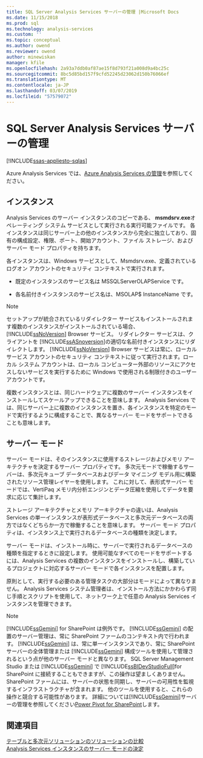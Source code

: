 ```yaml
---
title: SQL Server Analysis Services サーバーの管理 |Microsoft Docs
ms.date: 11/15/2018
ms.prod: sql
ms.technology: analysis-services
ms.custom: ''
ms.topic: conceptual
ms.author: owend
ms.reviewer: owend
author: minewiskan
manager: kfile
ms.openlocfilehash: 2a93a7ddb0af87ae15f8d793f21a008d9a4bc25c
ms.sourcegitcommit: 8bc5d85bd157f9cfd52245d23062d150b76066ef
ms.translationtype: MT
ms.contentlocale: ja-JP
ms.lasthandoff: 03/07/2019
ms.locfileid: "57579072"
---
```

# <a name="sql-server-analysis-services-server-management"></a>SQL Server Analysis Services サーバーの管理
[!INCLUDE[ssas-appliesto-sqlas](../../includes/ssas-appliesto-sqlas.md)]

Azure Analysis Services では、[Azure Analysis Services の管理](https://docs.microsoft.com/azure/analysis-services/analysis-services-manage)を参照してください。

## <a name="instances"></a>インスタンス

  Analysis Services のサーバー インスタンスのコピーである、 **msmdsrv.exe**オペレーティング システム サービスとして実行される実行可能ファイルです。 各インスタンスは同じサーバー上の他のインスタンスから完全に独立しており、固有の構成設定、権限、ポート、開始アカウント、ファイル ストレージ、およびサーバー モード プロパティを持ちます。  
  
 各インスタンスは、Windows サービスとして、Msmdsrv.exe、定義されているログオン アカウントのセキュリティ コンテキストで実行されます。  
  
-   既定のインスタンスのサービス名は MSSQLServerOLAPService です。  
  
-   各名前付きインスタンスのサービス名は、MSOLAP$ InstanceName です。  
  
> [!NOTE]  
>  セットアップが統合されているリダイレクター サービスもインストールされます複数のインスタンスがインストールされている場合、 [!INCLUDE[ssNoVersion](../../includes/ssnoversion-md.md)] Browser サービス。 リダイレクター サービスは、クライアントを [!INCLUDE[ssASnoversion](../../includes/ssasnoversion-md.md)]の適切な名前付きインスタンスにリダイレクトします。 [!INCLUDE[ssNoVersion](../../includes/ssnoversion-md.md)] Browser サービスは常に、ローカル サービス アカウントのセキュリティ コンテキストに従って実行されます。ローカル システム アカウントは、ローカル コンピューター外部のリソースにアクセスしないサービスを実行するために Windows で使用される制限付きのユーザー アカウントです。  
  
 複数インスタンスとは、同じハードウェアに複数のサーバー インスタンスをインストールしてスケールアップできることを意味します。 Analysis Services では、同じサーバー上に複数のインスタンスを置き、各インスタンスを特定のモードで実行するように構成することで、異なるサーバー モードをサポートできることも意味します。  

## <a name="server-mode"></a>サーバー モード
  
 サーバー モードは、そのインスタンスに使用するストレージおよびメモリ アーキテクチャを決定するサーバー プロパティです。 多次元モードで稼働するサーバーは、多次元キューブ データベースおよびデータ マイニング モデル用に構築されたリソース管理レイヤーを使用します。 これに対して、表形式サーバー モードでは、VertiPaq メモリ内分析エンジンとデータ圧縮を使用してデータを要求に応じて集計します。  
  
 ストレージ アーキテクチャとメモリ アーキテクチャの違いは、Analysis Services の単一インスタンスが表形式データベースと多次元データベースの両方ではなくどちらか一方で稼働することを意味します。 サーバー モード プロパティは、インスタンス上で実行されるデータベースの種類を決定します。  
  
 サーバー モードは、インストール時に、サーバーで実行されるデータベースの種類を指定するときに設定します。 使用可能なすべてのモードをサポートするには、Analysis Services の複数のインスタンスをインストールし、構築しているプロジェクトに対応するサーバー モードで各インスタンスを配置します。  
  
 原則として、実行する必要のある管理タスクの大部分はモードによって異なりません。 Analysis Services システム管理者は、インストール方法にかかわらず同じ手順とスクリプトを使用して、ネットワーク上で任意の Analysis Services インスタンスを管理できます。  
  
> [!NOTE]  
>  [!INCLUDE[ssGemini](../../includes/ssgemini-md.md)] for SharePoint は例外です。 [!INCLUDE[ssGemini](../../includes/ssgemini-md.md)] の配置のサーバー管理は、常に SharePoint ファームのコンテキスト内で行われます。 [!INCLUDE[ssGemini](../../includes/ssgemini-md.md)] は、常に単一インスタンスであり、常に SharePoint サーバーの全体管理または [!INCLUDE[ssGemini](../../includes/ssgemini-md.md)] 構成ツールを使用して管理されるという点が他のサーバー モードと異なります。 SQL Server Management Studio または [!INCLUDE[ssGemini](../../includes/ssgemini-md.md)] で [!INCLUDE[ssBIDevStudioFull](../../includes/ssbidevstudiofull-md.md)]for SharePoint に接続することもできますが、この操作は望ましくありません。 SharePoint ファームには、サーバーの状態を同期し、サーバーの可用性を監視するインフラストラクチャが含まれます。 他のツールを使用すると、これらの操作と競合する可能性があります。 詳細については[!INCLUDE[ssGemini](../../includes/ssgemini-md.md)]サーバーの管理を参照してください[Power Pivot for SharePoint](../../analysis-services/power-pivot-sharepoint/power-pivot-for-sharepoint-ssas.md)します。  
  
  
  
## <a name="see-also"></a>関連項目  
 [テーブルと多次元ソリューションのソリューションの比較](../../analysis-services/comparing-tabular-and-multidimensional-solutions-ssas.md)   
 [Analysis Services インスタンスのサーバー モードの決定](../../analysis-services/instances/determine-the-server-mode-of-an-analysis-services-instance.md)  
  
  
